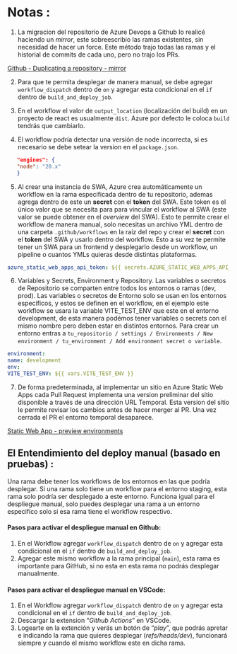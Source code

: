 # Notas :

1. La migracion del repositorio de Azure Devops a Github lo realicé haciendo un _mirror_, este sobreescribio las ramas existentes, sin necesidad de hacer un force. Este método trajo todas las ramas y el historial de commits de cada uno, pero no trajo los PRs.

[Github - Duplicating a repository - mirror](https://docs.github.com/en/repositories/creating-and-managing-repositories/duplicating-a-repository#mirroring-a-repository)

2. Para que te permita desplegar de manera manual, se debe agregar `workflow_dispatch` dentro de `on` y agregar esta condicional en el `if` dentro de `build_and_deploy_job`.

3. En el workflow el valor de `output_location` (localización del build) en un proyecto de react es usualmente `dist`. Azure por defecto le coloca `build` tendrás que cambiarlo.

4. El workflow podría detectar una versión de node incorrecta, si es necesario se debe setear la version en el `package.json`.

```json
   "engines": {
   "node": "20.x"
   }
```

5. Al crear una instancia de SWA, Azure crea automáticamente un workflow en la rama especificada dentro de tu repositorio, ademas agrega dentro de este un **secret** con el **token** del SWA. Este token es el único valor que se necesita para para vincular el workflow al SWA (este valor se puede obtener en el _overview_ del SWA). Esto te permite crear el workflow de manera manual, solo necesitas un archivo YML dentro de una carpeta `.github/workflows` en la raíz del repo y crear el **secret** con el **token** del SWA y usarlo dentro del workflow. Esto a su vez te permite tener un SWA para un frontend y desplegarlo desde un workflow, un pipeline o cuantos YMLs quieras desde distintas plataformas.

```yml
azure_static_web_apps_api_token: ${{ secrets.AZURE_STATIC_WEB_APPS_API_TOKEN_THANKFUL_HILL_06F20210F }}
```

6. Variables y Secrets, Environment y Repository. Las variables o secretos de Repositorio se comparten entre todos los entornos o ramas (dev, prod). Las variables o secretos de Entorno solo se usan en los entornos específicos, y estos se definen en el workflow, en el ejemplo este workflow se usara la variable VITE_TEST_ENV que este en el entorno development, de esta manera podémos tener variables o secrets con el mismo nombre pero deben estar en distintos entornos. Para crear un entorno entras a `tu_repositorio / settings / Environments / New environment / tu_environment / Add environment secret o variable`.

```yaml
environment:
name: development
env:
VITE_TEST_ENV: ${{ vars.VITE_TEST_ENV }}
```

7. De forma predeterminada, al implementar un sitio en Azure Static Web Apps cada Pull Request implementa una version preliminar del sitio disponible a través de una dirección URL Temporal. Esta version del sitio le permite revisar los cambios antes de hacer merger al PR. Una vez cerrada el PR el entorno temporal desaparece.

[Static Web App - preview environments](https://learn.microsoft.com/en-us/azure/static-web-apps/preview-environments)

## El Entendimiento del deploy manual (basado en pruebas) :
Una rama debe tener los workflows de los entornos en las que podría desplegar. Si una rama solo tiene un workflow para el entorno staging, esta rama solo podría ser desplegado a este entorno.
Funciona igual para el despliegue manual, solo puedes desplegar una rama a un entorno especifico solo si esa rama tiene el workflow respectivo.

#### Pasos para activar el despliegue manual en Github:
1. En el Workflow agregar `workflow_dispatch` dentro de `on` y agregar esta condicional en el `if` dentro de `build_and_deploy_job`.
2. Agregar este mismo workflow a la rama principal (`main`), esta rama es importante para GitHub, si no esta en esta rama no podrás desplegar manualmente.

#### Pasos para activar el despliegue manual en VSCode:
1. En el Workflow agregar `workflow_dispatch` dentro de `on` y agregar esta condicional en el `if` dentro de `build_and_deploy_job`.
2. Descargar la extension “*Github Actions*” en VSCode.
3. Logearte en la extención y verás un botón de “*play*”, que podrás apretar e indicando la rama que quieres desplegar (*refs/heads/dev*), funcionará siempre y cuando el mismo workflow este en dicha rama.

